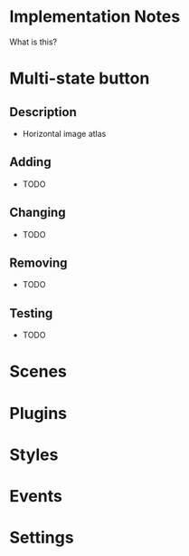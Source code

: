 # Implementation Notes
What is this?

# Multi-state button

## Description
- Horizontal image atlas

## Adding
- TODO

## Changing
- TODO

## Removing
- TODO

## Testing
- TODO

# Scenes

# Plugins

# Styles

# Events

# Settings


